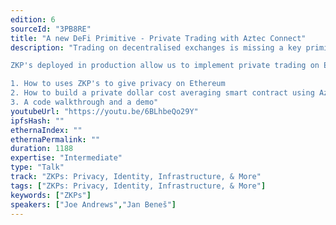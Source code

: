 ```yaml
---
edition: 6
sourceId: "3PB8RE"
title: "A new DeFi Primitive - Private Trading with Aztec Connect"
description: "Trading on decentralised exchanges is missing a key primitive, **privacy**. In traditional markets, an OTC desk enables large orders to trade without moving the price on chain this is missing and everyone can see everything.

ZKP's deployed in production allow us to implement private trading on Ethereum. This talk looks into:

1. How to uses ZKP's to give privacy on Ethereum
2. How to build a private dollar cost averaging smart contract using Aztec Connect
3. A code walkthrough and a demo"
youtubeUrl: "https://youtu.be/6BLhbeQo29Y"
ipfsHash: ""
ethernaIndex: ""
ethernaPermalink: ""
duration: 1188
expertise: "Intermediate"
type: "Talk"
track: "ZKPs: Privacy, Identity, Infrastructure, & More"
tags: ["ZKPs: Privacy, Identity, Infrastructure, & More"]
keywords: ["ZKPs"]
speakers: ["Joe Andrews","Jan Beneš"]
---
```

